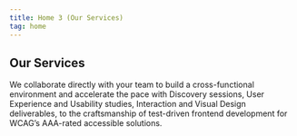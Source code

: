 ```yaml
---
title: Home 3 (Our Services)
tag: home
---
```


## Our Services

We collaborate directly with your team to build a cross-functional environment and accelerate the pace with Discovery sessions, User Experience and Usability studies, Interaction and Visual Design deliverables, to the craftsmanship of test-driven frontend development for WCAG’s AAA-rated accessible solutions.

